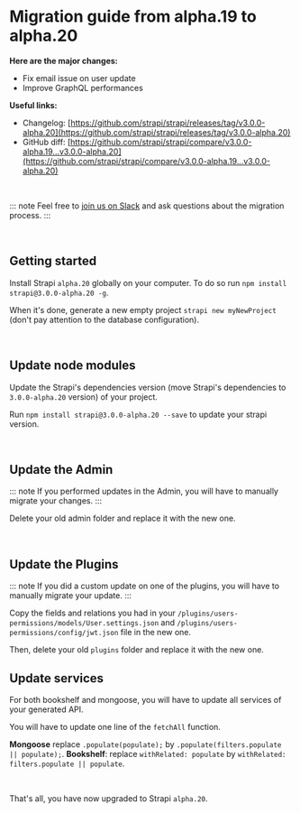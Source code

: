 # Migration guide from alpha.19 to alpha.20

**Here are the major changes:**

- Fix email issue on user update
- Improve GraphQL performances

**Useful links:**
- Changelog: [https://github.com/strapi/strapi/releases/tag/v3.0.0-alpha.20](https://github.com/strapi/strapi/releases/tag/v3.0.0-alpha.20)
- GitHub diff: [https://github.com/strapi/strapi/compare/v3.0.0-alpha.19...v3.0.0-alpha.20](https://github.com/strapi/strapi/compare/v3.0.0-alpha.19...v3.0.0-alpha.20)

<br>

::: note
Feel free to [join us on Slack](http://slack.strapi.io) and ask questions about the migration process.
:::

<br>

## Getting started

Install Strapi `alpha.20` globally on your computer. To do so run `npm install strapi@3.0.0-alpha.20 -g`.

When it's done, generate a new empty project `strapi new myNewProject` (don't pay attention to the database configuration).

<br>

## Update node modules

Update the Strapi's dependencies version (move Strapi's dependencies to `3.0.0-alpha.20` version) of your project.

Run `npm install strapi@3.0.0-alpha.20 --save` to update your strapi version.

<br>

## Update the Admin

::: note
If you performed updates in the Admin, you will have to manually migrate your changes.
:::

Delete your old admin folder and replace it with the new one.

<br>

## Update the Plugins

::: note
If you did a custom update on one of the plugins, you will have to manually migrate your update.
:::

Copy the fields and relations you had in your `/plugins/users-permissions/models/User.settings.json` and `/plugins/users-permissions/config/jwt.json` file in the new one.

Then, delete your old `plugins` folder and replace it with the new one.

## Update services

For both bookshelf and mongoose, you will have to update all services of your generated API.

You will have to update one line of the `fetchAll` function.

**Mongoose** replace `.populate(populate);` by `.populate(filters.populate || populate);`.
**Bookshelf**: replace `withRelated: populate` by `withRelated: filters.populate || populate`.

<br>

That's all, you have now upgraded to Strapi `alpha.20`.
